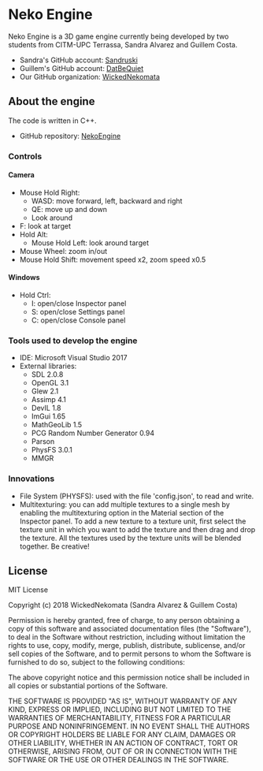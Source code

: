 # Neko Engine

Neko Engine is a 3D game engine currently being developed by two students from CITM-UPC Terrassa, Sandra Alvarez and Guillem Costa.

- Sandra's GitHub account: [Sandruski](https://github.com/Sandruski)
- Guillem's GitHub account: [DatBeQuiet](https://github.com/DatBeQuiet)
- Our GitHub organization: [WickedNekomata](https://github.com/WickedNekomata)

## About the engine

The code is written in C++.

- GitHub repository: [NekoEngine](https://github.com/WickedNekomata/NekoEngine)

### Controls

#### Camera
- Mouse Hold Right:
	- WASD: move forward, left, backward and right
	- QE: move up and down
	- Look around
- F: look at target
- Hold Alt:
	- Mouse Hold Left: look around target
- Mouse Wheel: zoom in/out
- Mouse Hold Shift: movement speed x2, zoom speed x0.5

#### Windows
- Hold Ctrl:
	- I: open/close Inspector panel
	- S: open/close Settings panel
	- C: open/close Console panel

### Tools used to develop the engine

- IDE: Microsoft Visual Studio 2017
- External libraries: 
	- SDL 2.0.8
	- OpenGL 3.1
	- Glew 2.1
	- Assimp 4.1
	- DevIL 1.8
	- ImGui 1.65
	- MathGeoLib 1.5
	- PCG Random Number Generator 0.94
	- Parson
	- PhysFS 3.0.1
	- MMGR

### Innovations

- File System (PHYSFS): used with the file 'config.json', to read and write.
- Multitexturing: you can add multiple textures to a single mesh by enabling the
multitexturing option in the Material section of the Inspector panel. To add a new
texture to a texture unit, first select the texture unit in which you want to add the 
texture and then drag and drop the texture. All the textures used by the texture
units will be blended together. Be creative!

## License

MIT License

Copyright (c) 2018 WickedNekomata (Sandra Alvarez & Guillem Costa)

Permission is hereby granted, free of charge, to any person obtaining a copy
of this software and associated documentation files (the "Software"), to deal
in the Software without restriction, including without limitation the rights
to use, copy, modify, merge, publish, distribute, sublicense, and/or sell
copies of the Software, and to permit persons to whom the Software is
furnished to do so, subject to the following conditions:

The above copyright notice and this permission notice shall be included in all
copies or substantial portions of the Software.

THE SOFTWARE IS PROVIDED "AS IS", WITHOUT WARRANTY OF ANY KIND, EXPRESS OR
IMPLIED, INCLUDING BUT NOT LIMITED TO THE WARRANTIES OF MERCHANTABILITY,
FITNESS FOR A PARTICULAR PURPOSE AND NONINFRINGEMENT. IN NO EVENT SHALL THE
AUTHORS OR COPYRIGHT HOLDERS BE LIABLE FOR ANY CLAIM, DAMAGES OR OTHER
LIABILITY, WHETHER IN AN ACTION OF CONTRACT, TORT OR OTHERWISE, ARISING FROM,
OUT OF OR IN CONNECTION WITH THE SOFTWARE OR THE USE OR OTHER DEALINGS IN THE
SOFTWARE.